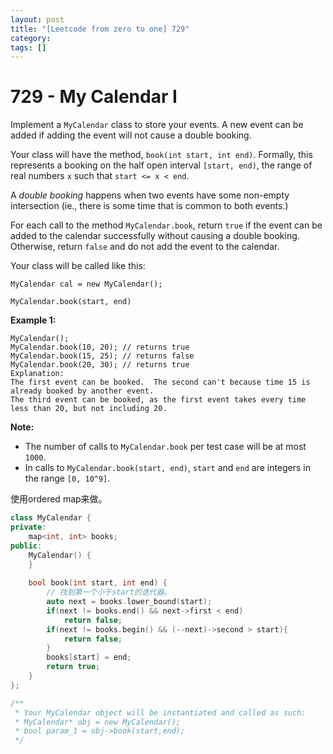 ```yaml
---
layout: post
title: "[Leetcode from zero to one] 729"
category: 
tags: []
---
```


# 729 - My Calendar I

Implement a `MyCalendar` class to store your events. A new event can be added if adding the event will not cause a double booking.

Your class will have the method, `book(int start, int end)`. Formally, this represents a booking on the half open interval `[start, end)`, the range of real numbers `x` such that `start <= x < end`.

A *double booking* happens when two events have some non-empty intersection (ie., there is some time that is common to both events.)

For each call to the method `MyCalendar.book`, return `true` if the event can be added to the calendar successfully without causing a double booking. Otherwise, return `false` and do not add the event to the calendar.

Your class will be called like this: 

```
MyCalendar cal = new MyCalendar();
```

 

```
MyCalendar.book(start, end)
```



**Example 1:**

```
MyCalendar();
MyCalendar.book(10, 20); // returns true
MyCalendar.book(15, 25); // returns false
MyCalendar.book(20, 30); // returns true
Explanation: 
The first event can be booked.  The second can't because time 15 is already booked by another event.
The third event can be booked, as the first event takes every time less than 20, but not including 20.
```

 

**Note:**

- The number of calls to `MyCalendar.book` per test case will be at most `1000`.
- In calls to `MyCalendar.book(start, end)`, `start` and `end` are integers in the range `[0, 10^9]`.

使用ordered map来做。

```c++
class MyCalendar {
private:
    map<int, int> books;    
public:
    MyCalendar() {    
    }
    
    bool book(int start, int end) {
      	// 找到第一个小于start的迭代器。
        auto next = books.lower_bound(start);
        if(next != books.end() && next->first < end)
            return false;
        if(next != books.begin() && (--next)->second > start){
            return false;
        }
        books[start] = end;
        return true;
    }
};

/**
 * Your MyCalendar object will be instantiated and called as such:
 * MyCalendar* obj = new MyCalendar();
 * bool param_1 = obj->book(start,end);
 */
```

